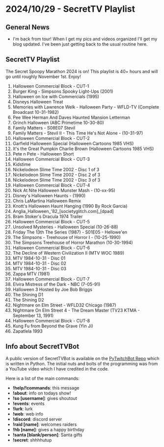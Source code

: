 # 2024/10/29 - SecretTV Playlist

## General News

- I'm back from tour!  When I get my pics and videos organized I'll get my blog updated.  I've been just getting back to the usual routine here.

## SecretTV Playlist

The Secret Spoopy Marathon 2024 is on!  This playlist is 40+ hours and will go until roughly November 1st.  Enjoy!

1. Halloween Commercial Block - CUT-1
2. Burger King - Simpsons Spooky Light-Ups (2001)
3. Halloween on Ice with Commercials (1995)
4. Disneys Halloween Treat
5. Memories with Lawrence Welk - Halloween Party - WFLD-TV (Complete Broadcast 10-31-1982) 
6. Pee Wee Herman And Daves Haunted Mansion Letterman
7. Grinch Halloween (ABC Primetime 10-30-80)
8. Family Matters - S08E07 Stevil
9. Family Matters - Stevil II - This Time He's Not Alone - (10-31-97)
10. Halloween Commercial Block - CUT-2
11. Garfield Halloween Special (Halloween Cartoons 1985 VHS)
12. It's the Great Pumpkin Charlie Brown (Halloween Cartoons 1985 VHS)
13. Pete n Pete - Halloween Short
14. Halloween Commercial Block - CUT-3
15. Kidstime
16. Nickelodeon Slime Time 2002 - Disc 1 of 3
17. Nickelodeon Slime Time 2002 - Disc 2 of 3
18. Nickelodeon Slime Time 2002 - Disc 3 of 3
19. Halloween Commercial Block - CUT-4
20. Nick At Nite Halloween Munster Mash - (10-xx-95)
21. Disney's Halloween Haunts - (1990)
22. Chris LaMartina Halloween Remix
23. Knott's Halloween Haunt Hanging (1990 By Rock Garcia)
24. Anglia_Halloween_'82_[societyglitch.com]_[dpad]
25. Bram Stoker's Dracula 1974 Trailer
26. Halloween Commercial Block - CUT-5
27. Unsolved Mysteries - Halloween Special (10-26-88)
28. Friday The 13th The Series (1987) - S01E05 - Hellowe'en
29. The Simpsons - Treehouse of Horror I - (10-25-1990)
30. The Simpsons Treehouse of Horror Marathon (10-30-1994)
31. Halloween Commercial Block - CUT-6
32. The Decline of Western Civilization II (MTV WOC 1989)
33. MTV 1984-10-31 - Disc 01
34. MTV 1984-10-31 - Disc 02
35. MTV 1984-10-31 - Disc 03
36. Zappa MTV (1981)
37. Halloween Commercial Block - CUT-7
38. Elvira Mistress of the Dark - NBC (7-05-91)
39. Halloween 3 Hosted by Joe Bob Briggs
40. The Shining D1
41. The Shining D2
42. Nightmare on Elm Street - WFLD32 Chicago (1987)
43. Nightmare On Elm Street 4 - The Dream Master (TV23 KTMA - September 13, 1991)
44. Halloween Commercial Block - CUT-8
45. Kung Fu from Beyond the Grave (Yin Ji)
46. Zapatlela 1993

## Info about SecretTVBot

A public version of SecretTVBot is available on the [PyTwitchBot Repo](https://github.com/awbored/PyTwitchBot) which is written in Python.  The initial nuts and bolts of the programming was from a YouTube video which I have credited in the code.

Here is a list of the main commands:
- **!help/!commands**: this message
- **!about**: info on todays show!
- **!so [username]**: gives shoutout
- **!events**: events
- **!lurk**: lurk
- **!web**: web info
- **!discord**: discord server
- **!raid [name]**: welcomes raiders
- **!hb [name]**: gives a happy birthday
- **!santa [blank/person]**: Santa gifts
- **!secret**: shhhhutup
